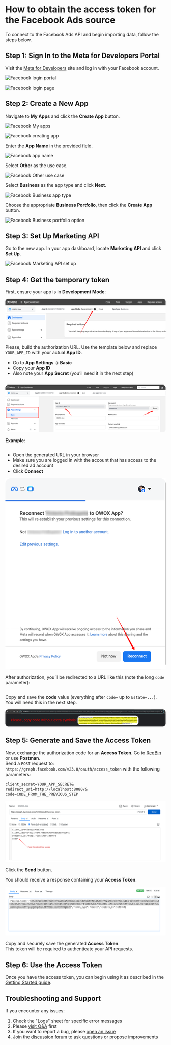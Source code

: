 # How to obtain the access token for the Facebook Ads source

To connect to the Facebook Ads API and begin importing data, follow the steps below.

## Step 1: Sign In to the Meta for Developers Portal

Visit the [Meta for Developers](https://developers.facebook.com/) site and log in with your Facebook account.

![Facebook login portal](res/facebook_login_portal.png)

![Facebook login page](res/facebook_login.png)

## Step 2: Create a New App

Navigate to **My Apps** and click the **Create App** button.

![Facebook My apps](res/facebook_myapps.png)

![Facebook creating app](res/facebook_createapp.png)

Enter the **App Name** in the provided field.

![Facebook app name](res/facebook_appname.png)

Select **Other** as the use case.  

![Facebook Other use case](res/facebook_other.png)

Select **Business** as the app type and click **Next**.  

![Facebook Business app type](res/facebook_business.png)

Choose the appropriate **Business Portfolio**, then click the **Create App** button.  

![Facebook Business portfolio option](res/facebook_portfolio.png)

## Step 3: Set Up Marketing API

Go to the new app. In your app dashboard, locate **Marketing API** and click **Set Up**.  

![Facebook Marketing API set up](res/facebook_setup.png)

## Step 4: Get the temporary token

First, ensure your app is in **Development Mode**:

![Facebook Development Mode](res/facebook_devmode.png)

Please, build the authorization URL. Use the template below and replace `YOUR_APP_ID` with your actual **App ID**.  

- Go to **App Settings → Basic**  
- Copy your **App ID**  
- Also note your **App Secret** (you’ll need it in the next step)

```https://www.facebook.com/v23.0/dialog/oauth?client_id=YOUR_APP_ID&redirect_uri=http://localhost:8080/&scope=ads_read,read_insights&state=abc123
```

![Facebook Copy App ID](res/facebook_copyappid.png)

**Example**:

```https://www.facebook.com/v23.0/dialog/oauth?client_id=665881219608750&redirect_uri=http://localhost:8080/&response_type=code&scope=ads_read,read_insights&state=abc123
```

- Open the generated URL in your browser  
- Make sure you are logged in with the account that has access to the desired ad account  
- Click **Connect**

![Facebook Connect](res/facebook_reconnect.png)

After authorization, you’ll be redirected to a URL like this (note the long `code` parameter):

```http://localhost:8080/?code=AQBg6el516UZN-YDhnsDQOWUYjbavjIkykWvj5PxAOhgiHikl8HB0WOJLXwxRd6joT5x9u7XnWWsH4GbbzOo_McT5EVHzZkTt-bvb7qwVsLRUbPqKdyYQor73NuXNFpLMHK9xQZE2ucII2JBTxS0sGdlMq9ndP533lSR9ES22NKyaDTH2x9WJ8X07vBczF5phTB36KXm0t25Nw1tm576GFvO9OsJ6ie6KYcY6ILt9-ogW3hPCgnAYU399TRkV2njvpBd7FtvRSNyh7qybL93ToVnp_9LrjeRPm0MzPPF9Tg2dehcJlaDpZ0OmxKx7w8EOD3Wpb0Irmuf3unsBM4FsIe0ljQ6TSZiSvfghfLpviIakK08h1ATu0UXJTRVWYjCJ9itOQ30CiaNq9Th5Evtt8IW&state=abc123#_=_
```

Copy and save the **code** value (everything after `code=` up to `&state=...`).  
You will need this in the next step.

![Facebook copy code](res/facebook_copycode.png)

## Step 5: Generate and Save the Access Token

Now, exchange the authorization code for an **Access Token**. Go to [ReqBin](https://reqbin.com/) or use **Postman**.  
Send a `POST` request to:
`https://graph.facebook.com/v23.0/oauth/access_token` with the following parameters:

```client_id=YOU_APP_ID&
client_secret=YOUR_APP_SECRET&
redirect_uri=http://localhost:8080/&
code=CODE_FROM_THE_PREVIOUS_STEP
```

![Facebook Query](res/facebook_query.png)

Click the **Send** button.

You should receive a response containing your **Access Token**.

![Facebook token](res/facebook_token.png)

Copy and securely save the generated **Access Token**.  
This token will be required to authenticate your API requests.

## Step 6: Use the Access Token

Once you have the access token, you can begin using it as described in the [Getting Started guide](GETTING_STARTED.md).

## Troubleshooting and Support

If you encounter any issues:

1. Check the "Logs" sheet for specific error messages
2. Please [visit Q&A](https://github.com/OWOX/owox-data-marts/discussions/categories/q-a) first
3. If you want to report a bug, please [open an issue](https://github.com/OWOX/owox-data-marts/issues)
4. Join the [discussion forum](https://github.com/OWOX/owox-data-marts/discussions) to ask questions or propose improvements
